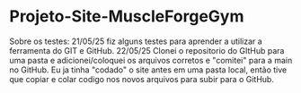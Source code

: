 # Projeto-Site-MuscleForgeGym

Sobre os testes:
21/05/25 fiz alguns testes para aprender a utilizar a ferramenta do GIT e GitHub.
22/05/25 Clonei o repositorio do GItHub para uma pasta e adicionei/coloquei os arquivos corretos e "comitei" para a main no GitHub. Eu ja tinha "codado" o site antes em uma pasta local, então tive que copiar e colar codigo nos novos arquivos para subir para o GitHub.